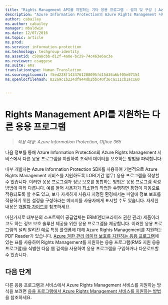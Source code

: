 ```yaml
---
title: "Rights Management API를 지원하는 기타 응용 프로그램 - 설치 및 구성 | Azure Information Protection"
description: "Azure Information Protection의 Azure Rights Management 서비스에서 다른 응용 프로그램을 지원하여 조직의 데이터를 보호하는 방법을 파악합니다."
author: cabailey
ms.author: cabailey
manager: mbaldwin
ms.date: 12/07/2016
ms.topic: article
ms.prod: 
ms.service: information-protection
ms.technology: techgroup-identity
ms.assetid: c50a8cbb-d12f-4a0e-bc29-74c463e6ac3e
ms.reviewer: esaggese
ms.suite: ems
translationtype: Human Translation
ms.sourcegitcommit: f5ed228f1434761208095fd15d36a6bf05e07154
ms.openlocfilehash: 82269c1b224df944db2bbc40f36ca111cb1ac160


---
```


# <a name="other-applications-that-support-the-rights-management-apis"></a>Rights Management API를 지원하는 다른 응용 프로그램

>*적용 대상: Azure Information Protection, Office 365*

다음 정보를 통해 Azure Information Protection의 Azure Rights Management 서비스에서 다른 응용 프로그램을 지원하여 조직의 데이터를 보호하는 방법을 파악합니다.

내부 개발자는 Azure Information Protection SDK를 사용하여 기본적으로 Azure Rights Management 서비스를 지원하도록 LOB(기간 업무) 응용 프로그램을 작성할 수 있습니다. 이러한 응용 프로그램과 정보 보호를 통합하는 방법은 응용 프로그램 작성 방법에 따라 다릅니다. 예를 들어 사용자가 최소한의 작업만 수행하면 통합이 자동으로 적용되도록 할 수도 있고, 보다 자세하게 사용자 지정된 환경에서는 파일에 정보 보호를 적용하기 위한 설정을 구성하라는 메시지를 사용자에게 표시할 수도 있습니다. 자세한 내용은 [개발자 가이드](../develop/developers-guide.md)를 참조하세요.

마찬가지로 대부분의 소프트웨어 공급업체는 ERM(엔터프라이즈 권한 관리) 제품이라고도 하는 정보 보호 솔루션 제공을 위한 응용 프로그램을 제공합니다. 이러한 응용 프로그램의 널리 알려진 예로 특정 플랫폼에 대해 Azure Rights Management를 지원하는 PDF Reader가 있습니다. [Azure 권한 관리 데이터 보호를 지원하는 응용 프로그램](../get-started/requirements-applications.md)에 있는 표를 사용하여 Rights Management를 지원하는 응용 프로그램(RMS 지원 응용 프로그램)을 식별한 다음 웹 검색을 사용하여 응용 프로그램을 구입하거나 다운로드할 수 있습니다.

## <a name="next-steps"></a>다음 단계

다른 응용 프로그램과 서비스에서 Azure Rights Management 서비스를 지원하는 방식을 보려면 [응용 프로그램에서 Azure Rights Management 서비스를 지원하는 방법](applications-support.md)을 참조하세요.


<!--HONumber=Dec16_HO1-->


